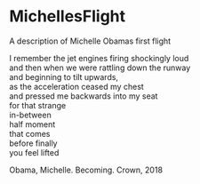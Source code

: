 # MichellesFlight
A description of Michelle Obamas first flight

I remember the jet engines firing shockingly loud<br/>
and then when we were rattling down the runway<br/>
and beginning to tilt upwards,<br/>
as the acceleration ceased my chest<br/>
and pressed me backwards into my seat<br/>
for that strange<br/> 
in-between<br/> 
half moment<br/> 
that comes<br/> 
before finally<br/> 
you feel lifted<br/>

Obama, Michelle. Becoming. Crown, 2018
